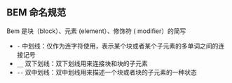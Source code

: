 
## BEM 命名规范
Bem 是块（block）、元素 (element）、修饰符 ( modifier）的简写
- `-`  中划线：仅作为连字符使用，表示某个块或者某个子元素的多单词之间的连接记号
- `__` 双下划线：双下划线用来连接块和块的子元素
- `--` 双中划线：双中划线用来描述一个块或者块的子元素的一种状态
